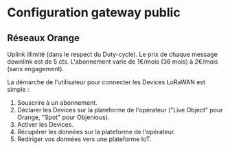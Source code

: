 # Configuration gateway public

## Réseaux Orange

Uplink illimité (dans le respect du Duty-cycle).
Le prix de chaque message downlink est de 5 cts.
L'abonnement varie de 1€/mois (36 mois) à 2€/mois (sans engagement).

La démarche de l'utilisateur pour connecter les Devices LoRaWAN est simple :
1. Souscrire à un abonnement.
2. Déclarer les Devices sur la plateforme de l'opérateur ("Live Object" pour Orange, "Spot"
pour Objenious).
3. Activer les Devices.
4. Récupérer les données sur la plateforme de l'opérateur.
5. Rediriger vos données vers une plateforme IoT.

